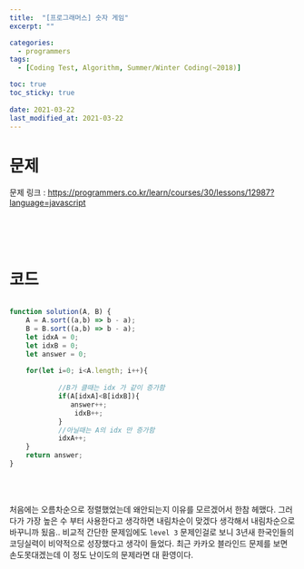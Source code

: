 ```yaml
---
title:  "[프로그래머스] 숫자 게임"
excerpt: ""

categories:
  - programmers
tags:
  - [Coding Test, Algorithm, Summer/Winter Coding(~2018)]

toc: true
toc_sticky: true
 
date: 2021-03-22
last_modified_at: 2021-03-22
---
```

# **문제**
문제 링크 : <https://programmers.co.kr/learn/courses/30/lessons/12987?language=javascript>

<br>
<br>
<br>

# **코드**
```javascript

function solution(A, B) {
    A = A.sort((a,b) => b - a);
    B = B.sort((a,b) => b - a);
    let idxA = 0;
    let idxB = 0;
    let answer = 0;
    
    for(let i=0; i<A.length; i++){
        
            //B가 클때는 idx 가 같이 증가함
            if(A[idxA]<B[idxB]){
               answer++;
                idxB++;
            }
            //아닐때는 A의 idx 만 증가함
            idxA++;
    }
    return answer;
}
```

<br>
<br>

처음에는 오름차순으로 정렬했었는데 왜안되는지 이유를 모르겠어서 한참 헤맸다. 그러다가 가장 높은 수 부터 사용한다고 생각하면 내림차순이 맞겠다 생각해서 내림차순으로 바꾸니까 됬음.. 비교적 간단한 문제임에도 `level 3` 문제인걸로 보니 3년새 한국인들의 코딩실력이 비약적으로 성장했다고 생각이 들었다. 
최근 카카오 블라인드 문제를 보면 손도못대겠는데 이 정도 난이도의 문제라면 대 환영이다.